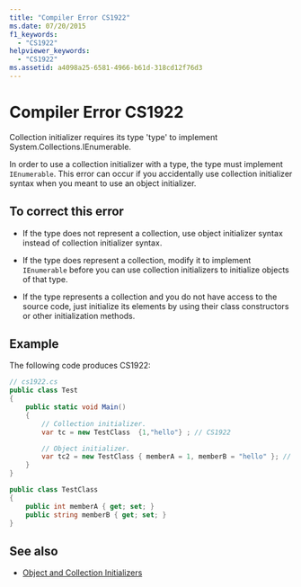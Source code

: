 ```yaml
---
title: "Compiler Error CS1922"
ms.date: 07/20/2015
f1_keywords:
  - "CS1922"
helpviewer_keywords:
  - "CS1922"
ms.assetid: a4098a25-6581-4966-b61d-318cd12f76d3
---
```


# Compiler Error CS1922

Collection initializer requires its type 'type' to implement System.Collections.IEnumerable.

In order to use a collection initializer with a type, the type must implement `IEnumerable`. This error can occur if you accidentally use collection initializer syntax when you meant to use an object initializer.

## To correct this error

- If the type does not represent a collection, use object initializer syntax instead of collection initializer syntax.

- If the type does represent a collection, modify it to implement `IEnumerable` before you can use collection initializers to initialize objects of that type.

- If the type represents a collection and you do not have access to the source code, just initialize its elements by using their class constructors or other initialization methods.

## Example

The following code produces CS1922:

```csharp
// cs1922.cs
public class Test
{
    public static void Main()
    {
        // Collection initializer.
        var tc = new TestClass  {1,"hello"} ; // CS1922

        // Object initializer.
        var tc2 = new TestClass { memberA = 1, memberB = "hello" }; // OK
    }
}

public class TestClass
{
    public int memberA { get; set; }
    public string memberB { get; set; }
}
```

## See also

- [Object and Collection Initializers](../programming-guide/classes-and-structs/object-and-collection-initializers.md)
